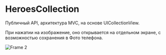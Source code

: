 # HeroesCollection

Публичный API, архитектура MVC, на основе UICollectionView.

При нажатии на изображение, оно открывается на отдельном экране, с возможностью сохранения в Фото телефона.

![Frame 2](https://user-images.githubusercontent.com/90995165/212353162-d61ebcde-0d7b-4f2a-a9f8-391056893866.png)


